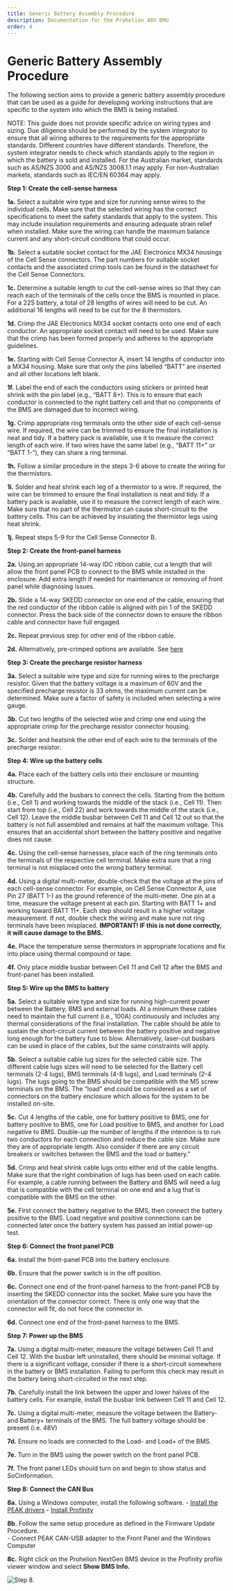 ```yaml
---
title: Generic Battery Assembly Procedure
description: Documentation for the Prohelion 48V BMU
order: 4
---
```


# Generic Battery Assembly Procedure

The following section aims to provide a generic battery assembly procedure that can be used as a guide for developing working instructions that are specific to the system into which the BMS is being installed.

NOTE: This guide does not provide specific advice on wiring types and sizing. Due diligence should be performed by the system integrator to ensure that all wiring adheres to the requirements for the appropriate standards. Different countries have different standards. Therefore, the system integrator needs to check which standards apply to the region in which the battery is sold and installed. For the Australian market, standards such as AS/NZS 3000 and AS/NZS 3008.1.1 may apply. For non-Australian markets, standards such as IEC/EN 60364 may apply. 

__Step 1: Create the cell-sense harness__

__1a.__	Select a suitable wire type and size for running sense wires to the individual cells. Make sure that the selected wiring has the correct specifications to meet the safety standards that apply to the system. This may include insulation requirements and ensuring adequate strain relief when installed. Make sure the wiring can handle the maximum balance current and any short-circuit conditions that could occur. 

__1b.__	Select a suitable socket contact for the JAE Electronics MX34 housings of the Cell Sense connectors. The part numbers for suitable socket contacts and the associated crimp tools can be found in the datasheet for the Cell Sense Connectors. 

__1c.__	Determine a suitable length to cut the cell-sense wires so that they can reach each of the terminals of the cells once the BMS is mounted in place. For a 22S battery, a total of 28 lengths of wires will need to be cut. An additional 16 lengths will need to be cut for the 8 thermistors.  

__1d.__ Crimp the JAE Electronics MX34 socket contacts onto one end of each conductor. An appropriate socket contact will need to be used. Make sure that the crimp has been formed properly and adheres to the appropriate guidelines. 

__1e.__ Starting with Cell Sense Connector A, insert 14 lengths of conductor into a MX34 housing. Make sure that only the pins labelled “BATT” are inserted and all other locations left blank. 

__1f.__ Label the end of each the conductors using stickers or printed heat shrink with the pin label (e.g., “BATT 8+). This is to ensure that each conductor is connected to the right battery cell and that no components of the BMS are damaged due to incorrect wiring. 

__1g.__ Crimp appropriate ring terminals onto the other side of each cell-sense wire. If required, the wire can be trimmed to ensure the final installation is neat and tidy. If a battery pack is available, use it to measure the correct length of each wire. If two wires have the same label (e.g., “BATT 11+” or “BATT 1-”), they can share a ring terminal. 

__1h.__ Follow a similar procedure in the steps 3-6 above to create the wiring for the thermistors.

__1i.__ Solder and heat shrink each leg of a thermistor to a wire. If required, the wire can be trimmed to ensure the final installation is neat and tidy. If a battery pack is available, use it to measure the correct length of each wire. Make sure that no part of the thermistor can cause short-circuit to the battery cells. This can be achieved by insulating the thermistor legs using heat shrink. 

__1j.__	Repeat steps 5-9 for the Cell Sense Connector B. 

__Step 2: Create the front-panel harness__

__2a.__ Using an appropriate 14-way IDC ribbon cable, cut a length that will allow the front panel PCB to connect to the BMS while installed in the enclosure. Add extra length if needed for maintenance or removing of front panel while diagnosing issues. 

__2b.__ Slide a 14-way SKEDD connector on one end of the cable, ensuring that the red conductor of the ribbon cable is aligned with pin 1 of the SKEDD connector. Press the back side of the connector down to ensure the ribbon cable and connector have full engaged. 

__2c.__ Repeat previous step for other end of the ribbon cable. 

__2d.__ Alternatively, pre-crimped options are available. See [here](https://www.we-online.com/en/components/products/WST_IDC_PRE_PRESSED_CONNECTOR)

__Step 3: Create the precharge resistor harness__

__3a.__ Select a suitable wire type and size for running wires to the precharge resistor. Given that the battery voltage is a maximum of 60V and the specified precharge resistor is 33 ohms, the maximum current can be determined. Make sure a factor of safety is included when selecting a wire gauge.

__3b.__ Cut two lengths of the selected wire and crimp one end using the appropriate crimp for the precharge resistor connector housing. 

__3c.__ Solder and heatsink the other end of each wire to the terminals of the precharge resistor. 

__Step 4: Wire up the battery cells__

__4a.__ Place each of the battery cells into their enclosure or mounting structure. 

__4b.__ Carefully add the busbars to connect the cells. Starting from the bottom (i.e., Cell 1) and working towards the middle of the stack (i.e., Cell 11). Then start from top (i.e., Cell 22) and work towards the middle of the stack (i.e., Cell 12). Leave the middle busbar between Cell 11 and Cell 12 out so that the battery is not full assembled and remains at half the maximum voltage. This ensures that an accidental short between the battery positive and negative does not cause. 

__4c.__ Using the cell-sense harnesses, place each of the ring terminals onto the terminals of the respective cell terminal. Make extra sure that a ring terminal is not misplaced onto the wrong battery terminal. 

__4d.__ Using a digital multi-meter, double-check that the voltage at the pins of each cell-sense connector. For example, on Cell Sense Connector A, use Pin 27 (BATT 1-) as the ground reference of the multi-meter. One pin at a time, measure the voltage present at each pin. Starting with BATT 1+ and working toward BATT 11+. Each step should result in a higher voltage measurement. If not, double check the wiring and make sure not ring terminals have been misplaced. __IMPORTANT! IF this is not done correctly, it will cause damage to the BMS.__

__4e.__ Place the temperature sense thermistors in appropriate locations and fix into place using thermal compound or tape.

__4f.__ Only place middle busbar between Cell 11 and Cell 12 after the BMS and front-panel has been installed.

__Step 5: Wire up the BMS to battery__

__5a.__ Select a suitable wire type and size for running high-current power between the Battery, BMS and external loads. At a minimum these cables need to maintain the full current (i.e., 100A) continuously and includes any thermal considerations of the final installation. The cable should be able to sustain the short-circuit current between the battery positive and negative long enough for the battery fuse to blow. Alternatively, laser-cut busbars can be used in place of the cables, but the same constraints will apply. 

__5b.__ Select a suitable cable lug sizes for the selected cable size. The different cable lugs sizes will need to be selected for the Battery cell terminals (2-4 lugs), BMS terminals (4-8 lugs),  and Load terminals (2-4 lugs). The lugs going to the BMS should be compatible with the M5 screw terminals on the BMS. The “load” end could be considered as a set of connectors on the battery enclosure which allows for the system to be installed on-site. 

__5c.__ Cut 4 lengths of the cable, one for battery positive to BMS, one for battery positive to BMS, one for Load positive to BMS, and another for Load negative to BMS. Double-up the number of lengths if the intention is to run two conductors for each connection and reduce the cable size. Make sure they are of appropriate length. Also consider if there are any circuit breakers or switches between the BMS and the load or battery.” 

__5d.__ Crimp and heat shrink cable lugs onto either end of the cable lengths. Make sure that the right combination of lugs has been used on each cable. For example, a cable running between the Battery and BMS will need a lug that is compatible with the cell terminal on one end and a lug that is compatible with the BMS on the other. 

__5e.__ First connect the battery negative to the BMS, then connect the battery positive to the BMS. Load negative and positive connections can be connected later once the battery system has passed an initial power-up test.

__Step 6: Connect the front panel PCB__

__6a.__ Install the front-panel PCB into the battery enclosure.

__6b.__ Ensure that the power switch is in the off position.

__6c.__ Connect one end of the front-panel harness to the front-panel PCB by inserting the SKEDD connector into the socket. Make sure you have the orientation of the connector correct. There is only one way that the connector will fit, do not force the connector in. 

__6d.__ Connect one end of the front-panel harness to the BMS. 

__Step 7: Power up the BMS__

__7a.__ Using a digital multi-meter, measure the voltage between Cell 11 and Cell 12. With the busbar left uninstalled, there should be minimal voltage. If there is a significant voltage, consider if there is a short-circuit somewhere in the battery or BMS installation. Failing to perform this check may result in the battery being short-circuited in the next step.

__7b.__ Carefully install the link between the upper and lower halves of the battery cells. For example, install the busbar link between Cell 11 and Cell 12. 

__7c.__ Using a digital multi-meter, measure the voltage between the  Battery- and Battery+ terminals of the BMS. The full battery voltage should be present (i.e. 48V)

__7d.__ Ensure no loads are connected to the Load- and Load+ of the BMS.

__7e.__ Turn in the BMS using the power switch on the front panel PCB. 

__7f.__ The front panel LEDs should turn on and begin to show status and SoCinformation.

__Step 8: Connect the CAN Bus__

__8a.__ Using a Windows computer, install the following software.
    - [Install the PEAK drivers](https://www.peak-system.com/Drivers.523.0.html?&L=1)
    - [Install Profinity](https://docs.prohelion.com/Profinity/Overview.html)

__8b.__ Follow the same setup procedure as defined in the Firmware Update Procedure.  
    - Connect PEAK CAN-USB adapter to the Front Panel and the Windows Computer

__8c.__ Right click on the Prohelion NextGen BMS device in the Profinity profile viewer window and select __Show BMS Info.__

![Step 8.](images/STEP8.png)








